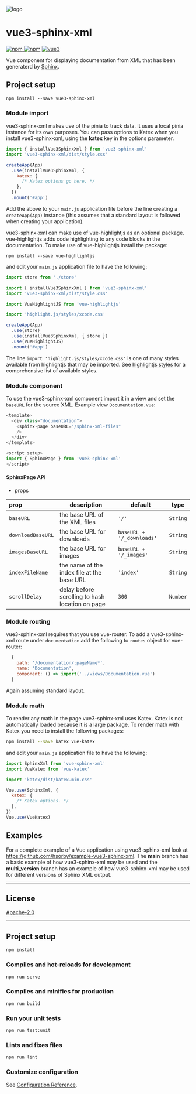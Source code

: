 ![logo](https://github.com/hsorby/vue3-sphinx-xml/raw/main/docs/assets/vue-sphinx-xml-logo.svg)

# vue3-sphinx-xml

[![npm](https://img.shields.io/npm/v/vue3-sphinx-xml.svg) ![npm](https://img.shields.io/npm/dm/vue3-sphinx-xml.svg)](https://www.npmjs.com/package/vue3-sphinx-xml)
[![vue3](https://img.shields.io/badge/vue-3.x-brightgreen.svg)](https://vuejs.org/)

Vue component for displaying documentation from XML that has been generaterd by [Sphinx](https://www.sphinx-doc.org/).

## Project setup

```
npm install --save vue3-sphinx-xml
```

### Module import

vue3-sphinx-xml makes use of the pinia to track data.
It uses a local pinia instance for its own purposes.
You can pass options to Katex when you install vue3-sphinx-xml, using the **katex** key in the options parameter.

```javascript
import { installVue3SphinxXml } from 'vue3-sphinx-xml'
import 'vue3-sphinx-xml/dist/style.css'

createApp(App)
  .use(installVue3SphinxXml, {
    katex: {
      /* Katex options go here. */
    },
  })
  .mount('#app')
```

Add the above to your `main.js` application file before the line creating a `createApp(App)` instance (this assumes that a standard layout is followed when creating your application).

vue3-sphinx-xml can make use of vue-highlightjs as an optional package.
vue-highlightjs adds code highlighting to any code blocks in the documentation. To make use of vue-highlightjs install the package:

```
npm install --save vue-highlightjs
```

and edit your `main.js` application file to have the following:

```javascript
import store from './store'

import { installVue3SphinxXml } from 'vue3-sphinx-xml'
import 'vue3-sphinx-xml/dist/style.css'

import VueHighlightJS from 'vue-highlightjs'

import 'highlight.js/styles/xcode.css'

createApp(App)
  .use(store)
  .use(installVue3SphinxXml, { store })
  .use(VueHighlightJS)
  .mount('#app')
```

The line `import 'highlight.js/styles/xcode.css'` is one of many styles available from highlightjs that may be imported.
See [highlightjs styles](https://highlightjs.org/static/demo/) for a comprehensive list of available styles.

### Module component

To use the vue3-sphinx-xml component import it in a view and set the `baseURL` for the source XML.
Example view `Documentation.vue`:

```javascript
<template>
  <div class="documentation">
    <sphinx-page baseURL="/sphinx-xml-files"
    />
  </div>
</template>

<script setup>
import { SphinxPage } from 'vue3-sphinx-xml'
</script>

```

#### SphinxPage API

- props

| prop              | description                                     | default                   | type     |
| :---------------- | ----------------------------------------------- | ------------------------- | -------- |
| `baseURL`         | the base URL of the XML files                   | `'/'`                     | `String` |
| `downloadBaseURL` | the base URL for downloads                      | `baseURL + '/_downloads'` | `String` |
| `imagesBaseURL`   | the base URL for images                         | `baseURL + '/_images'`    | `String` |
| `indexFileName`   | the name of the index file at the base URL      | `'index'`                 | `String` |
| `scrollDelay`     | delay before scrolling to hash location on page | `300`                     | `Number` |

### Module routing

vue3-sphinx-xml requires that you use vue-router.
To add a vue3-sphinx-xml route under `documentation` add the following to `routes` object for vue-router:

```javascript
  {
    path: '/documentation/:pageName*',
    name: 'Documentation',
    component: () => import('../views/Documentation.vue')
  }
```

Again assuming standard layout.

### Module math

To render any math in the page vue3-sphinx-xml uses Katex.
Katex is not automatically loaded because it is a large package.
To render math with Katex you need to install the following packages:

```bash
npm install --save katex vue-katex
```

and edit your `main.js` application file to have the following:

```javascript
import SphinxXml from 'vue-sphinx-xml'
import VueKatex from 'vue-katex'

import 'katex/dist/katex.min.css'

Vue.use(SphinxXml, {
  katex: {
    /* Katex options. */
  },
})
Vue.use(VueKatex)
```

## Examples

For a complete example of a Vue application using vue3-sphinx-xml look at https://github.com/hsorby/example-vue3-sphinx-xml.
The **main** branch has a basic example of how vue3-sphinx-xml may be used and the **multi_version** branch has an example of how vue3-sphinx-xml may be used for different versions of Sphinx XML output.

---

## License

[Apache-2.0](https://opensource.org/licenses/Apache-2.0)

---

## Project setup

```
npm install
```

### Compiles and hot-reloads for development

```
npm run serve
```

### Compiles and minifies for production

```
npm run build
```

### Run your unit tests

```
npm run test:unit
```

### Lints and fixes files

```
npm run lint
```

### Customize configuration

See [Configuration Reference](https://cli.vuejs.org/config/).
